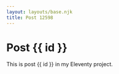 ```yaml
---
layout: layouts/base.njk
title: Post 12598
---
```


# Post {{ id }}

This is post {{ id }} in my Eleventy project.
